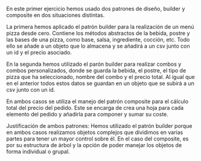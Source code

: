 En este primer ejercicio hemos usado dos patrones de diseño, builder y composite en dos situaciones distintas. 

La primera hemos aplicado el patrón builder para la realización de un menú pizza desde cero. Contiene los métodos abstractos de la bebida, postre y las bases de una pizza, como base, salsa, ingrediente, cocción, etc. Todo ello se añade a un objeto que lo almacena y se añadirá a un csv junto con un id y el precio asociado. 

En la segunda hemos utilizado el parón builder para realizar combos y combos personalizados, donde se guarda la bebida, el postre, el tipo de pizza que ha seleccionado, nombre del combo y el precio total. Al igual que en el anterior todos estos datos se guardan en un objeto que se subirá a un csv junto con un id. 

En ambos casos se utiliza el manejo del patrón composite para el cálculo total del precio del pedido. Este se encarga de crea una hoja para cada elemento del pedido y añadirla para componer y sumar su coste. 

Justificación de ambos patrones:
Hemos utilizado el patrón builder porque en ambos casos realizamos objetos complejos que dividimos en varias partes para tener un mayor control sobre él. 
En el caso del composite, es por su estructura de árbol y la opción de poder manejar los objetos de forma individual o grupal. 
